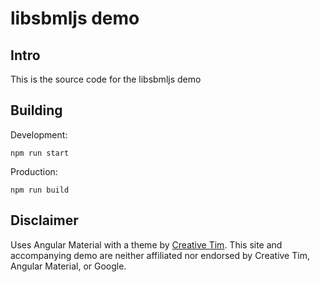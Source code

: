 # libsbmljs demo

## Intro

This is the source code for the libsbmljs demo

## Building

Development:

```
npm run start
```

Production:

```
npm run build
```

## Disclaimer

Uses Angular Material with a theme by [Creative Tim](https://www.creative-tim.com/). This site and accompanying demo are neither affiliated nor endorsed by Creative Tim, Angular Material, or Google.
